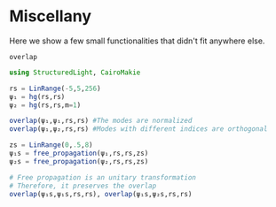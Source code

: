 # Miscellany

Here we show a few small functionalities that didn't fit anywhere else.

```@docs
overlap
```

```julia
using StructuredLight, CairoMakie

rs = LinRange(-5,5,256) 
ψ₁ = hg(rs,rs)
ψ₂ = hg(rs,rs,m=1)

overlap(ψ₁,ψ₁,rs,rs) #The modes are normalized
overlap(ψ₁,ψ₂,rs,rs) #Modes with different indices are orthogonal

zs = LinRange(0,.5,8)
ψ₁s = free_propagation(ψ₁,rs,rs,zs)
ψ₂s = free_propagation(ψ₂,rs,rs,zs)

# Free propagation is an unitary transformation
# Therefore, it preserves the overlap
overlap(ψ₁s,ψ₁s,rs,rs), overlap(ψ₁s,ψ₂s,rs,rs) 
```